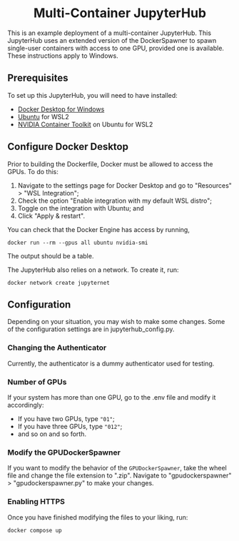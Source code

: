 <div align="center">
    <!--- Use <h1> because "#" doesn't work... --->
    <h1>Multi-Container JupyterHub</h1>
</div>

This is an example deployment of a multi-container JupyterHub. This JupyterHub
uses an extended version of the DockerSpawner to spawn single-user containers
with access to one GPU, provided one is available. These instructions apply to
Windows.

<h2>Prerequisites</h2>
To set up this JupyterHub, you will need to have installed:

<ul>
  <li><a href="https://docs.docker.com/desktop/install/windows-install/">Docker Desktop for Windows</a></li>
  <li><a href="https://apps.microsoft.com/detail/ubuntu-22-04-2-lts/9PN20MSR04DW?hl=en-us">Ubuntu</a> for WSL2</li>
  <li><a href="https://docs.nvidia.com/datacenter/cloud-native/container-toolkit/latest/install-guide.html">NVIDIA Container Toolkit</a> on Ubuntu for WSL2</li>
</ul>

<h2>Configure Docker Desktop</h2>
Prior to building the Dockerfile, Docker must be allowed to access the GPUs. To
do this:

<ol>
    <li>Navigate to the settings page for Docker Desktop and go to "Resources" > "WSL Integration";</li>
    <li>Check the option "Enable integration with my default WSL distro";</li>
    <li>Toggle on the integration with Ubuntu; and</li>
    <li>Click "Apply & restart".</li>
</ol>

You can check that the Docker Engine has access by running,

<code>docker run --rm --gpus all ubuntu nvidia-smi</code>

The output should be a table.

The JupyterHub also relies on a network. To create it, run:

<code>docker network create jupyternet</code>

<h2>Configuration</h2>
Depending on your situation, you may wish to make some changes. Some of the
configuration settings are in jupyterhub_config.py.

<h3>Changing the Authenticator</h3>
Currently, the authenticator is a dummy authenticator used for testing.

<h3>Number of GPUs</h3>
If your system has more than one GPU, go to the .env file and modify it
accordingly:

<ul>
    <li>If you have two GPUs, type <code>"01"</code>;</li>
    <li>If you have three GPUs, type <code>"012"</code>;</li>
    <li>and so on and so forth.</li>
</ul>

<h3>Modify the GPUDockerSpawner</h3>
If you want to modify the behavior of the <code>GPUDockerSpawner</code>, take
the wheel file and change the file extension to ".zip". Navigate to
"gpudockerspawner" > "gpudockerspawner.py" to make your changes.

<h3>Enabling HTTPS</h3>

Once you have finished modifying the files to your liking, run:

<code>docker compose up</code>
